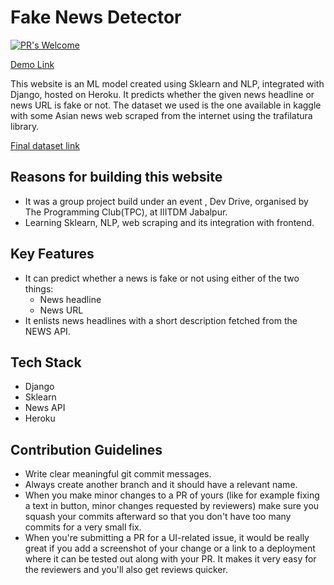 # Fake News Detector

[![PR's Welcome](https://img.shields.io/badge/PRs-welcome-brightgreen.svg?style=flat)](https://github.com/varisha-025/fake-news-app/pulls)

[Demo Link](https://newsdetectionapp.herokuapp.com/)

This website is an ML model created using Sklearn and NLP, integrated with Django, hosted on Heroku. It predicts whether the given news headline or news URL is fake or not. The dataset we used is the one available in kaggle with some Asian news web scraped from the internet using the trafilatura library.

[Final dataset link](https://drive.google.com/file/d/1ifXihj-jnWlZkVx-ZnLF8L2ETLaqSjyZ/view?usp=sharing)


## Reasons for building this website

- It was a group project build under an event , Dev Drive, organised by The Programming Club(TPC), at IIITDM Jabalpur.
- Learning Sklearn, NLP, web scraping and its integration with frontend.

## Key Features

- It can predict whether a news is fake or not using either of the two things:
  - News headline
  - News URL
- It enlists news headlines with a short description fetched from the NEWS API.

## Tech Stack

- Django
- Sklearn
- News API
- Heroku

## Contribution Guidelines

- Write clear meaningful git commit messages.
- Always create another branch and it should have a relevant name.
- When you make minor changes to a PR of yours (like for example fixing a text in button, minor changes requested by reviewers) make sure you squash your commits afterward so that you don't have too many commits for a very small fix.
- When you're submitting a PR for a UI-related issue, it would be really great if you add a screenshot of your change or a link to a deployment where it can be tested out along with your PR. It makes it very easy for the reviewers and you'll also get reviews quicker.

